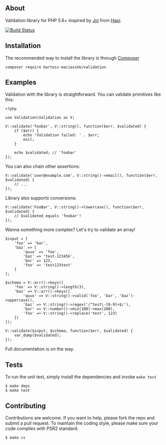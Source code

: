 About
-----

Validation library for PHP 5.6+ inspired by [Joi](https://github.com/hapijs/joi) from [Hapi](http://hapijs.com).

[![Build Status](https://travis-ci.org/bartosz-maciaszek/validation.svg?branch=master)](https://travis-ci.org/bartosz-maciaszek/validation)


Installation
------------

The recommended way to install the library is through [Composer](http://getcomposer.com)

    composer require bartosz-maciaszek/validation


Examples
--------

Validation with the library is straightforward. You can validate primitives like this:

    <?php
    
    use Validation\Validation as V;
    
    V::validate('foobar', V::string(), function($err, $validated) {
        if ($err) {
            echo 'Validation failed: ' . $err;
            exit;
        }
        
        echo $validated; // 'foobar'
    });

You can also chain other assertions:

    V::validate('user@example.com', V::string()->email(), function($err, $validated) {
        // ...
    });

Library also supports conversions:

    V::validate('FooBar', V::string()->lowercase(), function($err, $validated) {
        // $validated equals 'foobar'!
    });

Wanna something more complex? Let's try to validate an array!

    $input = [
        'foo' => 'bar',
        'baz' => [
            'quux' => 'foo',
            'baz' => 'test-123456',
            'bar' => 123,
            'foo' => 'test123test'
        ]
    ];
    
    $schema = V::arr()->keys([
        'foo' => V::string()->length(3),
        'baz' => V::arr()->keys([
            'quux' => V::string()->valid('foo', 'bar', 'baz')->uppercase(),
            'baz' => V::string()->regex('/^test\-[0-9]+$/'),
            'bar' => V::number()->min(100)->max(200),
            'foo' => V::string()->replace('test', 123)
        ])
    ]);
    
    V::validate($input, $schema, function($err, $validated) {
        var_dump($validated);
    });

Full documentation is on the way.

Tests
-----

To run the unit test, simply install the dependencies and invoke `make test`

    $ make deps
    $ make test

Contributing
------------

Contributions are welcome. If you want to help, please fork the repo and submit a pull request. To maintain the coding style, please make sure your code complies with PSR2 standard.

    $ make cs